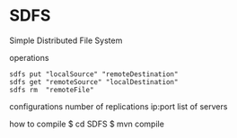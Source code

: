SDFS
====

Simple Distributed File System



operations

	sdfs put "localSource" "remoteDestination"
	sdfs get "remoteSource" "localDestination"
	sdfs rm  "remoteFile"




configurations
	number of replications
	ip:port list of servers
	



how to compile
	$ cd SDFS
	$ mvn compile